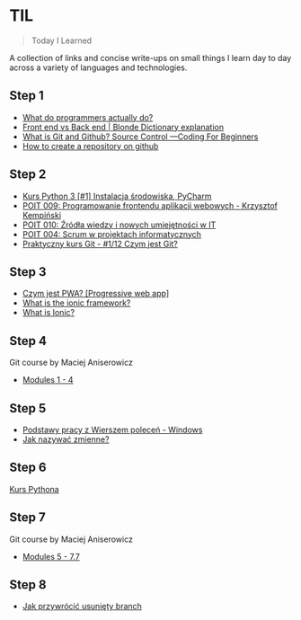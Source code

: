 # TIL
> Today I Learned

A collection of links and concise write-ups on small things I learn day to day across a variety of languages and technologies.

## Step 1

- [What do programmers actually do?](https://www.youtube.com/watch?v=FVdQETvHBoE) 
- [Front end vs Back end | Blonde Dictionary explanation](https://www.youtube.com/watch?v=NlpK0-TLrjw)
- [What is Git and Github? Source Control —Coding For Beginners](https://www.youtube.com/watch?v=3bchX_7ANQc)
- [How to create a repository on github](https://help.github.com/en/articles/create-a-repo)

## Step 2

- [Kurs Python 3 [#1] Instalacja środowiska, PyCharm](https://www.youtube.com/watch?v=NN5Pht2FRWs)
- [POIT 009: Programowanie frontendu aplikacji webowych - Krzysztof Kempiński](https://www.youtube.com/watch?v=vtn7UhAJrDU)
- [POIT 010: Źródła wiedzy i nowych umiejętności w IT](https://www.youtube.com/watch?v=r5xV34C5Bek&list=WL&index=3&t=0s)
- [POIT 004: Scrum w projektach informatycznych](https://www.youtube.com/watch?v=m0LApgEcDrg&list=WL&index=3)
- [Praktyczny kurs Git - #1/12 Czym jest Git?](https://www.youtube.com/watch?v=D6EI7EbEN4Q&t=19s)

## Step 3

- [Czym jest PWA? [Progressive web app]](https://www.youtube.com/watch?v=c17A42sIRRg&fbclid=IwAR05d8CigXYEfQZSvFFaGewwk-Eeyqtvau4G5gNmXH3YqYa7d06c4W2i4C8)
- [What is the ionic framework?](https://www.youtube.com/watch?v=-elYdVXEzVw&fbclid=IwAR2aOfSJpH3CytodfF4g-LASY9E0GgnuDn4scXlRGfMFUOkukvJRfbl4Lho)
- [What is Ionic?](https://www.youtube.com/watch?v=DpR0M_Mo6rU&fbclid=IwAR3zJv8jo_DMU3M3qWXMV1qgxhyoP8QVgXZVabRk3QByliYMCPKhWmoY4Zc)

## Step 4
Git course by Maciej Aniserowicz
- [Modules 1 - 4](https://edu.devstyle.pl/git/)

## Step 5
- [Podstawy pracy z Wierszem poleceń - Windows](https://www.youtube.com/watch?v=gohuR6-wT0Y)
- [Jak nazywać zmienne?](http://mrowqa.pl/wpisy/jak-nazywac-zmienne/)

## Step 6
[Kurs Pythona](https://www.youtube.com/watch?v=NN5Pht2FRWs&list=PLdBHMlEKo8UcOaykMssI1_X6ui0tzTNoH&index=1)

## Step 7
Git course by Maciej Aniserowicz
- [Modules 5 - 7.7](https://edu.devstyle.pl/git/)

## Step 8
- [Jak przywrócić usunięty branch](https://poznajgita.pl/jak-przywrocic-usuniety-branch/)
